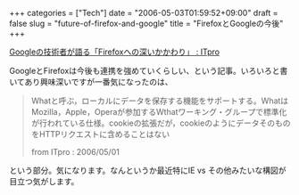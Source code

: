 +++
categories = ["Tech"]
date = "2006-05-03T01:59:52+09:00"
draft = false
slug = "future-of-firefox-and-google"
title = "FirefoxとGoogleの今後"
+++

[Googleの技術者が語る「Firefoxへの深いかかわり」 : ITpro](http://itpro.nikkeibp.co.jp/article/NEWS/20060501/236661/)

GoogleとFirefoxは今後も連携を強めていくらしい、という記事。いろいろと書いてあり興味深いですが一番気になったのは、

>Whatと呼ぶ，ローカルにデータを保存する機能をサポートする。WhatはMozilla，Apple，Operaが参加するWthatワーキング・グループで標準化が行われている仕様。cookieの拡張だが，cookieのようにデータそのものをHTTPリクエストに含めることはない<div>from ITpro : 2006/05/01</div>

という部分。気になります。なんというか最近特にIE vs その他みたいな構図が目立つ気がします。
